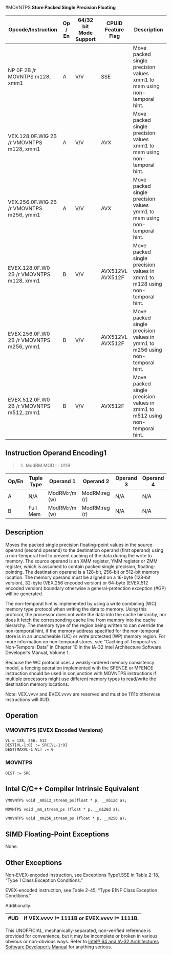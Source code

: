 #MOVNTPS
**Store Packed Single Precision Floating**

| Opcode/Instruction                       | Op / En | 64/32 bit Mode Support | CPUID Feature Flag | Description                                                                  |
| ---------------------------------------- | ------- | ---------------------- | ------------------ | ---------------------------------------------------------------------------- |
| NP 0F 2B /r MOVNTPS m128, xmm1           | A       | V/V                    | SSE                | Move packed single precision values xmm1 to mem using non-temporal hint.     |
| VEX.128.0F.WIG 2B /r VMOVNTPS m128, xmm1 | A       | V/V                    | AVX                | Move packed single precision values xmm1 to mem using non-temporal hint.     |
| VEX.256.0F.WIG 2B /r VMOVNTPS m256, ymm1 | A       | V/V                    | AVX                | Move packed single precision values ymm1 to mem using non-temporal hint.     |
| EVEX.128.0F.W0 2B /r VMOVNTPS m128, xmm1 | B       | V/V                    | AVX512VL AVX512F   | Move packed single precision values in xmm1 to m128 using non-temporal hint. |
| EVEX.256.0F.W0 2B /r VMOVNTPS m256, ymm1 | B       | V/V                    | AVX512VL AVX512F   | Move packed single precision values in ymm1 to m256 using non-temporal hint. |
| EVEX.512.0F.W0 2B /r VMOVNTPS m512, zmm1 | B       | V/V                    | AVX512F            | Move packed single precision values in zmm1 to m512 using non-temporal hint. |

## Instruction Operand Encoding1

> 1. ModRM.MOD != 011B

| Op/En | Tuple Type | Operand 1     | Operand 2     | Operand 3 | Operand 4 |
| ----- | ---------- | ------------- | ------------- | --------- | --------- |
| A     | N/A        | ModRM:r/m (w) | ModRM:reg (r) | N/A       | N/A       |
| B     | Full Mem   | ModRM:r/m (w) | ModRM:reg (r) | N/A       | N/A       |

## Description

Moves the packed single precision floating-point values in the source operand (second operand) to the destination operand (first operand) using a non-temporal hint to prevent caching of the data during the write to memory. The source operand is an XMM register, YMM register or ZMM register, which is assumed to contain packed single precision, floating-pointing. The destination operand is a 128-bit, 256-bit or 512-bit memory location. The memory operand must be aligned on a 16-byte (128-bit version), 32-byte (VEX.256 encoded version) or 64-byte (EVEX.512 encoded version) boundary otherwise a general-protection exception (#​​​​GP) will be generated.

The non-temporal hint is implemented by using a write combining (WC) memory type protocol when writing the data to memory. Using this protocol, the processor does not write the data into the cache hierarchy, nor does it fetch the corresponding cache line from memory into the cache hierarchy. The memory type of the region being written to can override the non-temporal hint, if the memory address specified for the non-temporal store is in an uncacheable (UC) or write protected (WP) memory region. For more information on non-temporal stores, see “Caching of Temporal vs. Non-Temporal Data” in Chapter 10 in the IA-32 Intel Architecture Software Developer’s Manual, Volume 1.

Because the WC protocol uses a weakly-ordered memory consistency model, a fencing operation implemented with the SFENCE or MFENCE instruction should be used in conjunction with MOVNTPS instructions if multiple processors might use different memory types to read/write the destination memory locations.

Note: VEX.vvvv and EVEX.vvvv are reserved and must be 1111b otherwise instructions will #​​​UD.

## Operation

### VMOVNTPS (EVEX Encoded Versions)

```
VL = 128, 256, 512
DEST[VL-1:0] := SRC[VL-1:0]
DEST[MAXVL-1:VL] := 0

```

### MOVNTPS

```
DEST := SRC

```

## Intel C/C++ Compiler Intrinsic Equivalent

```
VMOVNTPS void _mm512_stream_ps(float * p, __m512d a);

```

```
MOVNTPS void _mm_stream_ps (float * p, __m128d a);

```

```
VMOVNTPS void _mm256_stream_ps (float * p, __m256 a);

```

## SIMD Floating-Point Exceptions

None.

## Other Exceptions

Non-EVEX-encoded instruction, see Exceptions Type1.SSE in Table 2-18, “Type 1 Class Exception Conditions.”

EVEX-encoded instruction, see Table 2-45, “Type E1NF Class Exception Conditions.”

Additionally:

| #​​​UD | If VEX.vvvv != 1111B or EVEX.vvvv != 1111B. |
| ------ | ------------------------------------------- |

This UNOFFICIAL, mechanically-separated, non-verified reference is provided for convenience, but it may be
incomplete or broken in various obvious or non-obvious
ways. Refer to [Intel® 64 and IA-32 Architectures Software Developer’s Manual](https://software.intel.com/en-us/download/intel-64-and-ia-32-architectures-sdm-combined-volumes-1-2a-2b-2c-2d-3a-3b-3c-3d-and-4) for anything serious.
